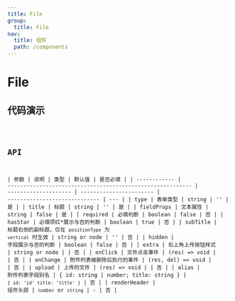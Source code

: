 ```yaml
---
title: File
group:
  title: File
nav:
  title: 组件
  path: /components
---
```


# File

## 代码演示

<code src="./demo/index.tsx" />

## API

| 参数         | 说明                                                       | 类型                 | 默认值                  | 是否必填                      |
| ------------ | ---------------------------------------------------------- | -------------------- | ----------------------- | ----------------------------- | --- |
| type         | 表单类型                                                   | string               | ''                      | 是                            |
| title        | 标题                                                       | string               | ''                      | 是                            |
| fieldProps   | 文本属性                                                   | string               | false                   | 是                            |
| required     | 必填判断                                                   | boolean              | false                   | 否                            |
| hasStar      | 必填项红\*展示与否的判断                                   | boolean              | true                    | 否                            |
| subTitle     | 标题右侧的副标题，仅在 `positionType` 为 `vertical` 时生效 | string or node       | ''                      | 否                            |
| hidden       | 字段展示与否的判断                                         | boolean              | false                   | 否                            |
| extra        | 右上角上传按钮样式                                         | string or node       |                         | 否                            |
| onClick      | 文件点击事件                                               | (res) => void        |                         | 否                            |
| onChange     | 附件列表被删除后执行的事件                                 | (res, del) => void   |                         | 否                            |
| upload       | 上传的文件                                                 | (res) => void        |                         | 否                            |
| alias        | 附件列表字段别名                                           | { id: string         | number; title: string } | `{ id: 'id' title: 'title' }` | 否  |
| renderHeader | 组件头部                                                   | `number` or `string` | -                       | 否                            |
